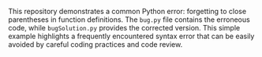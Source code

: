 This repository demonstrates a common Python error: forgetting to close parentheses in function definitions. The `bug.py` file contains the erroneous code, while `bugSolution.py` provides the corrected version.  This simple example highlights a frequently encountered syntax error that can be easily avoided by careful coding practices and code review.